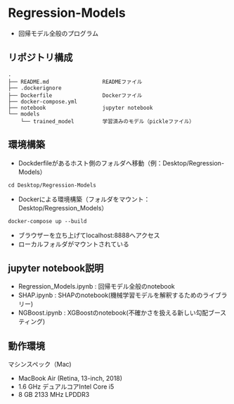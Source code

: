 # Regression-Models
* 回帰モデル全般のプログラム

## リポジトリ構成
```
.
├── README.md                 READMEファイル
├── .dockerignore    
├── Dockerfile                Dockerファイル
├── docker-compose.yml
├── notebook                  jupyter notebook
└── models                    
    └── trained_model         学習済みのモデル（pickleファイル）
```

## 環境構築

* Dockderfileがあるホスト側のフォルダへ移動（例：Desktop/Regression-Models）
```
cd Desktop/Regression-Models
```

* Dockerによる環境構築（フォルダをマウント：Desktop/Regression_Models）
```
docker-compose up --build
```

* ブラウザーを立ち上げてlocalhost:8888へアクセス
* ローカルフォルダがマウントされている

## jupyter notebook説明
* Regression_Models.ipynb : 回帰モデル全般のnotebook
* SHAP.ipynb : SHAPのnotebook(機械学習モデルを解釈するためのライブラリー)
* NGBoost.ipynb : XGBoostのnotebook(不確かさを扱える新しい勾配ブースティング)

## 動作環境
マシンスペック（Mac)
- MacBook Air (Retina, 13-inch, 2018)
- 1.6 GHz デュアルコアIntel Core i5
- 8 GB 2133 MHz LPDDR3
